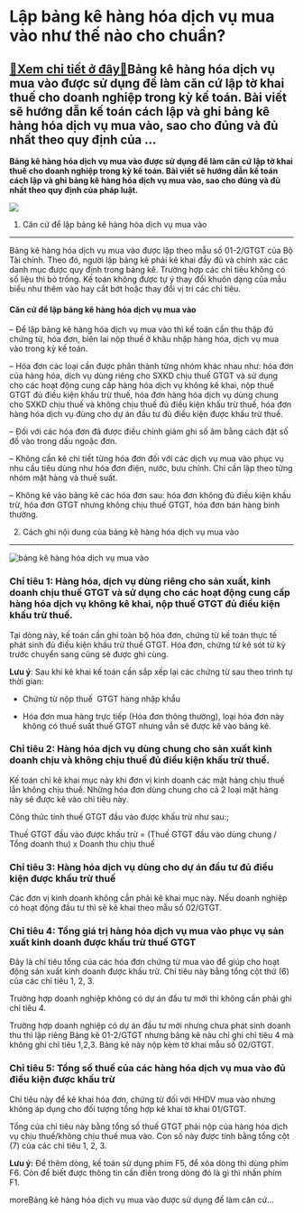 Lập bảng kê hàng hóa dịch vụ mua vào như thế nào cho chuẩn?
===========================================================

[:gift:Xem chi tiết ở đây:gift:](https://hddtvn.com/lap-bang-ke-hang-hoa-dich-vu-mua-vao-nhu-the-nao-cho-chuan/)Bảng kê hàng hóa dịch vụ mua vào được sử dụng để làm căn cứ lập tờ khai thuế cho doanh nghiệp trong kỳ kế toán. Bài viết sẽ hướng dẫn kế toán cách lập và ghi bảng kê hàng hóa dịch vụ mua vào, sao cho đúng và đủ nhất theo quy định của …
-------------------------------------------------------------------------------------------------------------------------------------------------------------------------------------------------------------------------------------------

**Bảng kê hàng hóa dịch vụ mua vào được sử dụng để làm căn cứ lập tờ khai thuế cho doanh nghiệp trong kỳ kế toán. Bài viết sẽ hướng dẫn kế toán cách lập và ghi bảng kê hàng hóa dịch vụ mua vào, sao cho đúng và đủ nhất theo quy định của pháp luật.**


![](https://hddtvn.com/wp-content/uploads/2021/01/1200x627-accoutingvsfinance-header-HUSS.jpg)


1. Căn cứ để lập bảng kê hàng hóa dịch vụ mua vào
-------------------------------------------------


Bảng kê hàng hóa dịch vụ mua vào được lập theo mẫu số 01-2/GTGT của Bộ Tài chính. Theo đó, người lập bảng kê phải kê khai đầy đủ và chính xác các danh mục được quy định trong bảng kê. Trường hợp các chỉ tiêu không có số liệu thì bỏ trống. Kế toán không được tự ý thay đổi khuôn dạng của mẫu biểu như thêm vào hay cắt bớt hoặc thay đổi vị trí các chỉ tiêu.


#### Căn cứ để lập bảng kê hàng hóa dịch vụ mua vào


– Để lập bảng kê hàng hóa dịch vụ mua vào thì kế toán cần thu thập đủ chứng từ, hóa đơn, biên lai nộp thuế ở khâu nhập hàng hóa, dịch vụ mua vào trong kỳ kế toán.


– Hóa đơn các loại cần được phân thành từng nhóm khác nhau như: hóa đơn của hàng hóa, dịch vụ dùng riêng cho SXKD chịu thuế GTGT và sử dụng cho các hoạt động cung cấp hàng hóa dịch vụ không kê khai, nộp thuế GTGT đủ điều kiện khấu trừ thuế, hóa đơn hàng hóa dịch vụ dùng chung cho SXKD chịu thuế và không chịu thuế đủ điều kiện khấu trừ thuế, hóa đơn hàng hóa dịch vụ đùng cho dự án đầu tư đủ điều kiện được khấu trừ thuế.


– Đối với các hóa đơn đã được điều chỉnh giảm ghi số âm bằng cách đặt số đố vào trong dấu ngoặc đơn.


– Không cần kê chi tiết từng hóa đơn đối với các dịch vụ mua vào phục vụ nhu cầu tiêu dùng như hóa đơn điện, nước, bưu chính. Chỉ cần lập theo từng nhóm mặt hàng và thuế suất.


– Không kê vào bảng kê các hóa đơn sau: hóa đơn không đủ điều kiện khấu trừ, hóa đơn GTGT nhưng không chịu thuế GTGT, hóa đơn bán hàng bình thường.


2. Cách ghi nội dung của bảng kê hàng hóa dịch vụ mua vào
---------------------------------------------------------


![bảng kê hàng hóa dịch vụ mua vào](https://hddtvn.com/wp-content/uploads/2021/01/vPqOsFq.png "bảng kê hàng hóa dịch vụ mua vào")


### Chỉ tiêu 1: Hàng hóa, dịch vụ dùng riêng cho sản xuất, kinh doanh chịu thuế GTGT và sử dụng cho các hoạt động cung cấp hàng hóa dịch vụ không kê khai, nộp thuế GTGT đủ điều kiện khấu trừ thuế.


Tại dòng này, kế toán cần ghi toàn bộ hóa đơn, chứng từ kế toán thực tế phát sinh đủ điều kiện khấu trừ thuế GTGT. Hóa đơn, chứng từ kê sót từ kỳ trước chuyển sang cũng sẽ được ghi cùng.


**Lưu ý**: Sau khi kê khai kế toán cần sắp xếp lại các chứng từ sau theo trình tự thời gian:




* Chứng từ nộp thuế  GTGT hàng nhập khẩu

* Hóa đơn mua hàng trực tiếp (Hóa đơn thông thường), loại hóa đơn này không có thuế suất thuế GTGT nhưng vẫn sẽ được kê vào bảng kê.



### Chỉ tiêu 2: Hàng hóa dịch vụ dùng chung cho sản xuất kinh doanh chịu và không chịu thuế đủ điều kiện khấu trừ thuế.


Kế toán chỉ kê khai mục này khi đơn vị kinh doanh các mặt hàng chịu thuế lẫn không chịu thuế. Những hóa đơn dùng chung cho cả 2 loại mặt hàng này sẽ được kê vào chỉ tiêu này.


Công thức tính thuế GTGT đầu vào được khấu trừ như sau:;


Thuế GTGT đầu vào được khấu trừ = (Thuế GTGT đầu vào dùng chung / Tổng doanh thu) x Doanh thu chịu thuế


### Chỉ tiêu 3: Hàng hóa dịch vụ dùng cho dự án đầu tư đủ điều kiện được khấu trừ thuế


Các đơn vị kinh doanh không cần phải kê khai mục này. Nếu doanh nghiệp có hoạt động đầu tư thì sẽ kê khai theo mẫu số 02/GTGT.


### Chỉ tiêu 4: Tổng giá trị hàng hóa dịch vụ mua vào phục vụ sản xuất kinh doanh được khấu trừ thuế GTGT


Đây là chỉ tiêu tổng của các hóa đơn chứng từ mua vào để giúp cho hoạt động sản xuất kinh doanh được khấu trừ. Chỉ tiêu này bằng tổng cột thứ (6) của các chỉ tiêu 1, 2, 3.


Trường hợp doanh nghiệp không có dự án đầu tư mới thì không cần phải ghi chỉ tiêu 4.


Trường hợp doanh nghiệp có dự án đầu tư mới nhưng chưa phát sinh doanh thu thì lập riêng Bảng kê 01-2/GTGT nhưng bảng kê nàu chỉ ghi chỉ tiêu 4 mà không ghi chỉ tiêu 1,2,3. Bảng kê này nộp kèm tờ khai mẫu số 02/GTGT.


### Chỉ tiêu 5: Tổng số thuế của các hàng hóa dịch vụ mua vào đủ điều kiện được khấu trừ


Chỉ tiêu này để kê khai hóa đơn, chứng từ đối với HHDV mua vào nhưng không áp dụng cho đối tượng tổng hợp kê khai tờ khai 01/GTGT.


Tổng của chỉ tiêu này bằng tổng số thuế GTGT phải nộp của hàng hóa dịch vụ chịu thuế/không chịu thuế mua vào. Con số này được tính bằng tổng cột (7) của các chỉ tiêu 1, 2, 3.


**Lưu ý:** Để thêm dòng, kế toán sử dụng phím F5, để xóa dòng thì dùng phím F6. Còn để biết được thông tin cần điền trong dòng đó là gì thì nhấn phím F1.


moreBảng kê hàng hóa dịch vụ mua vào được sử dụng để làm căn cứ…

